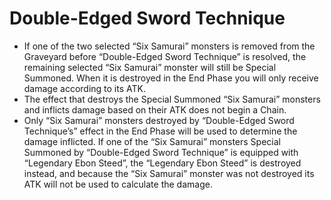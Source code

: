 # Double-Edged Sword Technique

*   If one of the two selected “Six Samurai” monsters is removed from the Graveyard before “Double-Edged Sword Technique” is resolved, the remaining selected “Six Samurai” monster will still be Special Summoned. When it is destroyed in the End Phase you will only receive damage according to its ATK.
*   The effect that destroys the Special Summoned “Six Samurai” monsters and inflicts damage based on their ATK does not begin a Chain.
*   Only “Six Samurai” monsters destroyed by “Double-Edged Sword Technique’s” effect in the End Phase will be used to determine the damage inflicted. If one of the “Six Samurai” monsters Special Summoned by “Double-Edged Sword Technique” is equipped with “Legendary Ebon Steed”, the “Legendary Ebon Steed” is destroyed instead, and because the “Six Samurai” monster was not destroyed its ATK will not be used to calculate the damage.
